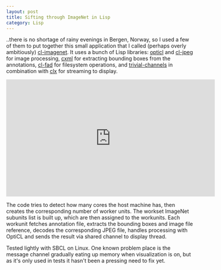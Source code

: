 ```yaml
---
layout: post
title: Sifting through ImageNet in Lisp
category: Lisp
---
```


..there is no shortage of rainy evenings in Bergen, Norway, so I used a few of them to put together this small application that I called (perhaps overly ambitiously) [cl-imagenet](https://github.com/varjagg/cl-imagenet). It uses a bunch of Lisp libraries: [opticl](https://github.com/slyrus/opticl) and [cl-jpeg](https://github.com/varjagg/cl-jpeg) for image processing, [cxml](http://common-lisp.net/project/cxml/) for extracting bounding boxes from the annotations, [cl-fad](http://weitz.de/cl-fad/) for filesystem operations, and [trivial-channels](https://github.com/rpav/trivial-channels) in combination with [clx](https://github.com/sharplispers/clx) for streaming to display.

<iframe width="560" height="315" src="https://www.youtube.com/embed/m5qrVH-7WpM" frameborder="0" allowfullscreen></iframe>

The code tries to detect how many cores the host machine has, then creates the corresponding number of worker units. The workset ImageNet subunits list is built up, which are then assigned to the workunits. Each workunit fetches annotation file, extracts the bounding boxes and image file reference, decodes the corresponding JPEG file, handles processing with OptiCL and sends the result via shared channel to display thread.

Tested lightly with SBCL on Linux. One known problem place is the message channel gradually eating up memory when visualization is on, but as it's only used in tests it hasn't been a pressing need to fix yet.
